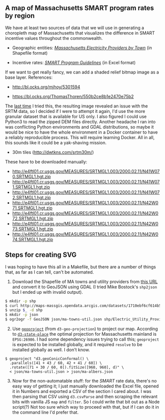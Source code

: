 ## A map of Massachusetts SMART program rates by region

We have at least two sources of data that we will use in generating a choropleth map of Massachusetts that visualizes the difference in SMART incentive values throughout the commonwealth.

- Geographic entities: [_Massachusetts Electricity Providers by Town_](http://maps-massgis.opendata.arcgis.com/datasets/1710ebf6cf614b5fa97c0a269cece375_0) (in Shapefile format)

- Incentive rates: [_SMART Program Guidelines_](https://www.mass.gov/info-details/solar-massachusetts-renewable-target-smart-program#smart-program-guidelines-) (in Excel format)

If we want to get really fancy, we can add a shaded relief bitmap image as a base layer. References:

- http://bl.ocks.org/mjhoy/5301594

- https://bl.ocks.org/ThomasThoren/550b2ce8b1e2470e75b2

The [last time](https://github.com/ptrfrncsmrph/mass-map) I tried this, the resulting image revealed an issue with the SRTM data, so I decided if I were to attempt it again, I'd use the more granular dataset that is available for US only. I also figured I could use Python3 to read the zipped DEM files directly. Another headache I ran into was conflicting Python environments and GDAL distributions, so maybe it would be nice to have the whole environment in a Docker container to have a reliably reproducible process. This will require learning Docker. All in all, this sounds like it could be a yak-shaving mission.

- 30m tiles (http://dwtkns.com/srtm30m/)

These have to be downloaded manually:

- http://e4ftl01.cr.usgs.gov/MEASURES/SRTMGL1.003/2000.02.11/N41W070.SRTMGL1.hgt.zip
- http://e4ftl01.cr.usgs.gov/MEASURES/SRTMGL1.003/2000.02.11/N41W071.SRTMGL1.hgt.zip
- http://e4ftl01.cr.usgs.gov/MEASURES/SRTMGL1.003/2000.02.11/N41W072.SRTMGL1.hgt.zip
- http://e4ftl01.cr.usgs.gov/MEASURES/SRTMGL1.003/2000.02.11/N42W071.SRTMGL1.hgt.zip
- http://e4ftl01.cr.usgs.gov/MEASURES/SRTMGL1.003/2000.02.11/N42W072.SRTMGL1.hgt.zip
- http://e4ftl01.cr.usgs.gov/MEASURES/SRTMGL1.003/2000.02.11/N42W073.SRTMGL1.hgt.zip
- http://e4ftl01.cr.usgs.gov/MEASURES/SRTMGL1.003/2000.02.11/N42W074.SRTMGL1.hgt.zip

## Steps for creating SVG

I was hoping to have this all in a Makefile, but there are a number of things that, as far as I can tell, can't be automated. 

1. Download the Shapefile of MA towns and utility providers from [this URL](http://maps-massgis.opendata.arcgis.com/datasets/1710ebf6cf614b5fa97c0a269cece375_0) and convert it to GeoJSON using GDAL (I tried Mike Bostock's `shp2json` but I ended up with invalid output).
```bash
$ mkdir -p shp
$ curl http://maps-massgis.opendata.arcgis.com/datasets/1710ebf6cf614b5fa97c0a269cece375_0.zip -o shp/ma-towns-util.zip
$ unzip $_ -d shp
$ mkdir -p json
$ ogr2ogr -f GeoJSON json/ma-towns-util.json shp/Electric_Utility_Providers_in_Massachusetts.shp
```
2. Use [`geoproject`](https://github.com/d3/d3-geo-projection/blob/master/README.md#geoproject) (from `d3-geo-projection`) to project our map. According to [`d3-state-place`](https://github.com/veltman/d3-stateplane#nad83--massachusetts-mainland-epsg26986) the optimal projection for Massachusetts mainland is `EPSG:26986`. I had some dependency issues trying to call this; `geoproject` is expected to be installed globally, and it required `resolve` to be installed globally as well. I don't know.
```
$ geoproject "d3.geoConicConformal() \
  .parallels([41 + 43 / 60, 42 + 41 / 60]) \
  .rotate([71 + 30 / 60, 0]).fitSize([960, 960], d)" \
  < json/ma-towns-util.json > json/ma-albers.json
```

3. Now for the non-automatable stuff: for the _SMART_ rate data, there's no easy way of getting it; I just manually downloaded the Excel file, opened it in Numbers and exported a CSV of the section I cared about. I was then parsing that CSV using `d3.csvParse` and then scraping the relevant bits with vanilla JS `map` and `filter`. So I could write that bit out as a Node script(?) Not too sure which way to proceed with that, but if I can do it in the command line I'd prefer that.